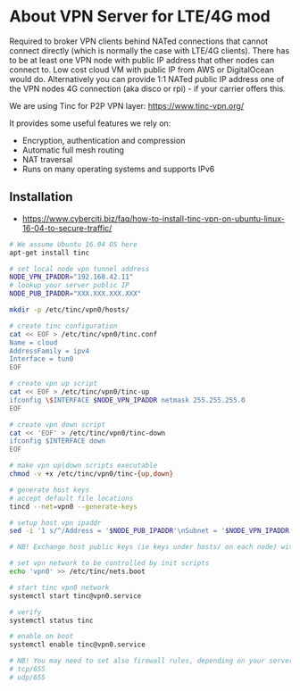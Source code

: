 # About VPN Server for LTE/4G mod

Required to broker VPN clients behind NATed connections that cannot connect directly (which is normally the case with LTE/4G clients). There has to be at least one VPN node with public IP address that other nodes can connect to. Low cost cloud VM with public IP from AWS or DigitalOcean would do. Alternatively you can provide 1:1 NATed public IP address one of the VPN nodes 4G connection (aka disco or rpi) - if your carrier offers this.

We are using Tinc for P2P VPN layer: https://www.tinc-vpn.org/

It provides some useful features we rely on:
*  Encryption, authentication and compression
*  Automatic full mesh routing
*  NAT traversal
*  Runs on many operating systems and supports IPv6

## Installation

* https://www.cyberciti.biz/faq/how-to-install-tinc-vpn-on-ubuntu-linux-16-04-to-secure-traffic/

```bash
# We assume Ubuntu 16.04 OS here
apt-get install tinc

# set local node vpn tunnel address
NODE_VPN_IPADDR="192.168.42.11"
# lookup your server public IP 
NODE_PUB_IPADDR="XXX.XXX.XXX.XXX"

mkdir -p /etc/tinc/vpn0/hosts/

# create tinc configuration
cat << EOF > /etc/tinc/vpn0/tinc.conf
Name = cloud
AddressFamily = ipv4
Interface = tun0
EOF

# create vpn up script
cat << EOF > /etc/tinc/vpn0/tinc-up
ifconfig \$INTERFACE $NODE_VPN_IPADDR netmask 255.255.255.0
EOF

# create vpn down script
cat << 'EOF' > /etc/tinc/vpn0/tinc-down
ifconfig $INTERFACE down
EOF

# make vpn up|down scripts executable
chmod -v +x /etc/tinc/vpn0/tinc-{up,down}

# generate host keys
# accept default file locations
tincd --net=vpn0 --generate-keys

# setup host vpn ipaddr
sed -i '1 s/^/Address = '$NODE_PUB_IPADDR'\nSubnet = '$NODE_VPN_IPADDR'\/32\n\n/' /etc/tinc/vpn0/hosts/cloud

# NB! Exchange host public keys (ie keys under hosts/ on each node) with other nodes!

# set vpn network to be controlled by init scripts
echo 'vpn0' >> /etc/tinc/nets.boot

# start tinc vpn0 network
systemctl start tinc@vpn0.service

# verify
systemctl status tinc

# enable on boot
systemctl enable tinc@vpn0.service

# NB! You may need to set also firewall rules, depending on your server provider and VM OS configuration
# tcp/655
# udp/655
```
